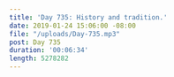 ```yaml
---
title: 'Day 735: History and tradition.'
date: 2019-01-24 15:06:00 -08:00
file: "/uploads/Day-735.mp3"
post: Day 735
duration: '00:06:34'
length: 5278282
---
```


